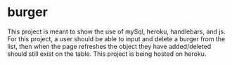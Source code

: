 # burger
This project is meant to show the use of mySql, heroku, handlebars, and js. For this project, a user should be able to input and delete a burger from the list, then when the page refreshes the object they have added/deleted should still exist on the table. This project is being hosted on heroku.